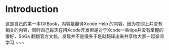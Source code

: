 # Introduction

这是自己的第一本GitBook，内容是翻译Xcode Help 的内容，因为在网上并没有相关的内容，同时自己每天在用Xcode开发但是对于Xcode一些tips并没有掌握的很好，SoGa 翻翻官方文档，发现并不是很多于是就翻译出来共享给大家一起查阅学习 ~~~
